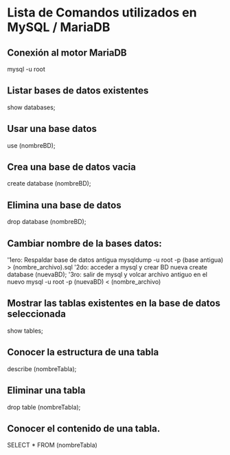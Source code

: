 # Lista de Comandos utilizados en MySQL / MariaDB

## Conexión al motor MariaDB
mysql -u root

## Listar bases de datos existentes
show databases;

## Usar una base datos
use (nombreBD);

## Crea una base de datos vacia
create database (nombreBD);

## Elimina una base de datos
drop database (nombreBD);

## Cambiar nombre de la bases datos:
'1ero: Respaldar base de datos antigua
mysqldump -u root -p (base antigua) > (nombre_archivo).sql
'2do: acceder a mysql y crear BD nueva
create database (nuevaBD);
'3ro: salir de mysql y volcar archivo antiguo en el nuevo
mysql -u root -p (nuevaBD) < (nombre_archivo)

## Mostrar las tablas existentes en la base de datos seleccionada
show tables;

## Conocer la estructura de una tabla
describe (nombreTabla);

## Eliminar una tabla
drop table (nombreTabla);
## Conocer el contenido de una tabla.
SELECT * FROM (nombreTabla)
